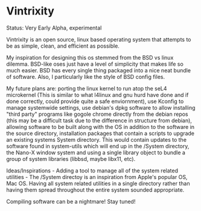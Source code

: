 # Vintrixity

Status: Very Early Alpha, experimental

Vintrixity is an open source, linux based operating system that attempts to be as simple, clean, and efficient as possible.

My inspiration for designing this os stemmed from the BSD vs linux dilemma. BSD-like oses just have a level of simplicity that makes life so much easier. BSD has every single thing packaged into a nice neat bundle of software. Also, I particularly like the style of BSD config files. 

My future plans are: porting the linux kernel to run atop the seL4 microkernel (This is similar to what l4linux and gnu hurd have done and if done correctly, could provide quite a safe enviornment), use Kconfig to manage systemwide settings, use debian's dpkg software to allow installing "third party" programs like gogole chrome directly from the debian repos (this may be a difficult task due to the difference in structure from debian), allowing software to be built along with the OS in addition to the software in the source directory, installation packages that contain a scripts to upgrade an existing systems System directory. This would contain updates to the software found in system-utils which will end up in the /System directory, the Nano-X window system and using a single library object to bundle a group of system libraries (libbsd, maybe libx11, etc).

Ideas/Inspirations
	- Adding a tool to manage all of the system related utilities 
	- The /System directoy is an inspiration from Apple's popular OS, Mac OS. Having all system related utilities in a single directory rather than having them spread throughout the entire system sounded appropriate.

Compiling software can be a nightmare!
Stay tuned!
